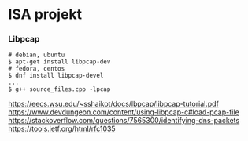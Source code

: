 # ISA projekt

### Libpcap
```
# debian, ubuntu
$ apt-get install libpcap-dev
# fedora, centos
$ dnf install libpcap-devel
...
$ g++ source_files.cpp -lpcap
```

https://eecs.wsu.edu/~sshaikot/docs/lbpcap/libpcap-tutorial.pdf
https://www.devdungeon.com/content/using-libpcap-c#load-pcap-file
https://stackoverflow.com/questions/7565300/identifying-dns-packets
https://tools.ietf.org/html/rfc1035
